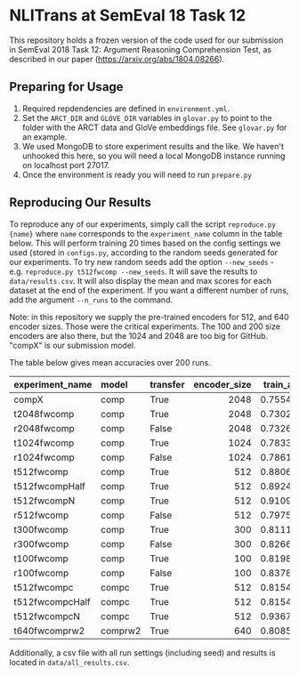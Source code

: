 # NLITrans at SemEval 18 Task 12

This repository holds a frozen version of the code used for our
submission in SemEval 2018 Task 12: Argument Reasoning Comprehension
Test, as described in our paper (https://arxiv.org/abs/1804.08266).

## Preparing for Usage

1. Required repdendencies are defined in `environment.yml`.
2. Set the `ARCT_DIR` and `GLOVE_DIR` variables in `glovar.py` to point
   to the folder with the ARCT data and GloVe embeddings file.
   See `glovar.py` for an example.
3. We used MongoDB to store experiment results and the like.
   We haven't unhooked this here, so you will need a local MongoDB
   instance running on localhost port 27017.
4. Once the environment is ready you will need to run `prepare.py`

## Reproducing Our Results

To reproduce any of our experiments, simply call the script
`reproduce.py {name}` where `name` corresponds to the `experiment_name`
column in the table below. This will perform training 20 times based on
the config settings we used (stored in `configs.py`, according to the
random seeds generated for our experiments. To try new random seeds add
the option `--new_seeds` - e.g. `reproduce.py t512fwcomp --new_seeds`.
It will save the results to `data/results.csv`. It will also display the
mean and max scores for each dataset at the end of the experiment.
If you want a different number of runs, add the argument `--n_runs` to
the command.

Note: in this repository we supply the pre-trained encoders for 512,
and 640 encoder sizes. Those were the critical experiments. The 100 and
200 size encoders are also there, but the 1024 and 2048 are too big
for GitHub. "compX" is our submission model.

The table below gives mean accuracies over 200 runs.

| experiment_name   | model   | transfer   |   encoder_size |   train_acc |   tune_acc |   test_acc |
|:------------------|:--------|:-----------|---------------:|------------:|-----------:|-----------:|
| compX             | comp    | True       |           2048 |    0.755493 |   0.6725   |   0.592448 |
| t2048fwcomp       | comp    | True       |           2048 |    0.730263 |   0.670969 |   0.601823 |
| r2048fwcomp       | comp    | False      |           2048 |    0.732673 |   0.672057 |   0.598586 |
| t1024fwcomp       | comp    | True       |           1024 |    0.783377 |   0.674703 |   0.602470 |
| r1024fwcomp       | comp    | False      |           1024 |    0.786148 |   0.673453 |   0.605848 |
| t512fwcomp        | comp    | True       |            512 |    0.880679 |   0.679781 |   0.644263 |
| t512fwcompHalf    | comp    | True       |            512 |    0.892463 |   0.668260 |   0.633181 |
| t512fwcompN       | comp    | True       |            512 |    0.910945 |   0.676214 |   0.635260 |
| r512fwcomp        | comp    | False      |            512 |    0.797564 |   0.671818 |   0.618110 |
| t300fwcomp        | comp    | True       |            300 |    0.811187 |   0.671240 |   0.626012 |
| r300fwcomp        | comp    | False      |            300 |    0.826630 |   0.674359 |   0.628482 |
| t100fwcomp        | comp    | True       |            100 |    0.819822 |   0.670724 |   0.632883 |
| r100fwcomp        | comp    | False      |            100 |    0.837838 |   0.674276 |   0.631019 |
| t512fwcompc       | compc   | True       |            512 |    0.815479 |   0.666417 |   0.591231 |
| t512fwcompcHalf   | compc   | True       |            512 |    0.815479 |   0.666417 |   0.591231 |
| t512fwcompcN      | compc   | True       |            512 |    0.936771 |   0.650984 |   0.574981 |
| t640fwcomprw2     | comprw2 | True       |            640 |    0.808567 |   0.676740 |   0.605982 |

Additionally, a csv file with all run settings (including seed) and results
is located in `data/all_results.csv`.

